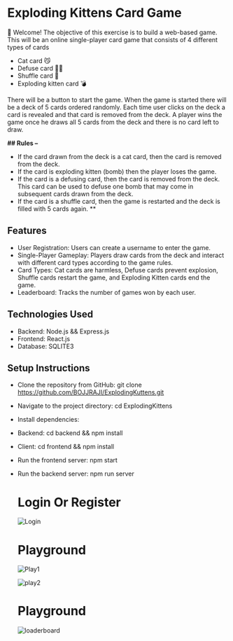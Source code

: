 
# **Exploding Kittens Card Game**

👋 Welcome! The objective of this exercise is to build a web-based game. 
This will be an online single-player card game that consists of 4 different types of cards

- Cat card 😼
- Defuse card 🙅‍♂️
- Shuffle card 🔀
- Exploding kitten card 💣

There will be a button to start the game. When the game is started there will be a deck of 5 cards ordered randomly. Each time user clicks on the deck a card is revealed and that card is removed from the deck. A player wins the game once he draws all 5 cards from the deck and there is no card left to draw. 

**## Rules –**
- If the card drawn from the deck is a cat card, then the card is removed from the deck.
- If the card is exploding kitten (bomb) then the player loses the game.
- If the card is a defusing card, then the card is removed from the deck. This card can be used to defuse one bomb that may come in subsequent cards drawn from the deck.
- If the card is a shuffle card, then the game is restarted and the deck is filled with 5 cards again.
**
## **Features**
- User Registration: Users can create a username to enter the game.
- Single-Player Gameplay: Players draw cards from the deck and interact with different card types according to the game rules.
- Card Types: Cat cards are harmless, Defuse cards prevent explosion, Shuffle cards restart the game, and Exploding Kitten cards end the game.
- Leaderboard: Tracks the number of games won by each user.

## **Technologies Used**
- Backend: Node.js && Express.js
- Frontend: React.js
- Database: SQLITE3

## **Setup Instructions**
- Clone the repository from GitHub: git clone https://github.com/BOJJRAJI/ExplodingKuttens.git
- Navigate to the project directory: cd ExplodingKittens
- Install dependencies:
- Backend: cd backend && npm install
- Client: cd frontend && npm install
- Run the frontend server: npm start
- Run the backend server: npm run server

  # Login Or Register

   ![Login](https://github.com/BOJJRAJI/ExplodingKittens/assets/94085980/082609d7-113d-439b-bb33-2f162e661191)

  # Playground

   ![Play1](https://github.com/BOJJRAJI/ExplodingKittens/assets/94085980/964e669b-e9d4-4701-9a1d-74c925bb40bb)

   ![play2](https://github.com/BOJJRAJI/ExplodingKittens/assets/94085980/29afd120-ee8d-4d0f-bf83-53d6e7f4ef53)

  # Playground

  ![loaderboard](https://github.com/BOJJRAJI/ExplodingKittens/assets/94085980/0d7c7af9-707d-4d43-b79f-2c49d5115dc2)




  
